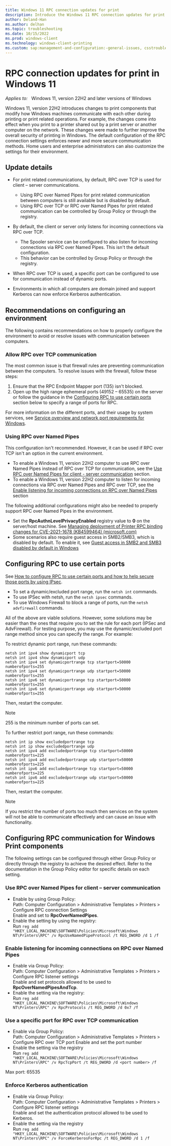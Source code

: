 ```yaml
---
title: Windows 11 RPC connection updates for print
description: Introduce the Windows 11 RPC connection updates for print and the recommended configurations.
author: Deland-Han
ms.author: delhan
ms.topic: troubleshooting
ms.date: 10/15/2022
ms.prod: windows-client
ms.technology: windows-client-printing
ms.custom: sap:management-and-configuration:-general-issues, csstroubleshoot
---
```

# RPC connection updates for print in Windows 11

_Applies to:_ &nbsp; Windows 11, version 22H2 and later versions of Windows

Windows 11, version 22H2 introduces changes to print components that modify how Windows machines communicate with each other during printing or print related operations. 
For example, the changes come into effect when you print to a printer shared out by a print server or another computer on the network. These changes were made to further improve the overall security of printing in Windows.
The default configuration of the RPC connection settings enforces newer and more secure communication methods. Home users and enterprise administrators can also customize the settings for their environment.

## Update details

* For print related communications, by default, RPC over TCP is used for client – server communications.

  * Using RPC over Named Pipes for print related communication between computers is still available but is disabled by default.
  * Using RPC over TCP or RPC over Named Pipes for print related communication can be controlled by Group Policy or through the registry.

* By default, the client or server only listens for incoming connections via RPC over TCP.
  * The Spooler service can be configured to also listen for incoming connections via RPC over Named Pipes. This isn't the default configuration.
  * This behavior can be controlled by Group Policy or through the registry.
* When RPC over TCP is used, a specific port can be configured to use for communication instead of dynamic ports.
* Environments in which all computers are domain joined and support Kerberos can now enforce Kerberos authentication.

## Recommendations on configuring an environment

The following contains recommendations on how to properly configure the environment to avoid or resolve issues with communication between computers.

### Allow RPC over TCP communication

The most common issue is that firewall rules are preventing communication between the computers. To resolve issues with the firewall, follow these steps:

1. Ensure that the RPC Endpoint Mapper port (135) isn't blocked.
2. Open up the high range ephemeral ports (49152 – 65535) on the server or follow the guidance in the [Configuring RPC to use certain ports](#configuring-rpc-to-use-certain-ports) section below to specify a range of ports for RPC.

For more information on the different ports, and their usage by system services, see [Service overview and network port requirements for Windows](../../windows-server/networking/service-overview-and-network-port-requirements.md).

### Using RPC over Named Pipes

This configuration isn't recommended. However, it can be used if RPC over TCP isn't an option in the current environment.

* To enable a Windows 11, version 22H2 computer to use RPC over Named Pipes instead of RPC over TCP for communication, see the [Use RPC over Named Pipes for client - server communication](#use-rpc-over-named-pipes-for-client--server-communication) section.
* To enable a Windows 11, version 22H2 computer to listen for incoming connections via RPC over Named Pipes and RPC over TCP, see the [Enable listening for incoming connections on RPC over Named Pipes](#enable-listening-for-incoming-connections-on-rpc-over-named-pipes) section

The following additional configurations might also be needed to properly support RPC over Named Pipes in the environment.

* Set the **RpcAuthnLevelPrivacyEnabled** registry value to **0** on the server/host machine. See [Managing deployment of Printer RPC binding changes for CVE-2021-1678 (KB4599464) (microsoft.com)](https://support.microsoft.com/topic/managing-deployment-of-printer-rpc-binding-changes-for-cve-2021-1678-kb4599464-12a69652-30b9-3d61-d9f7-7201623a8b25)
* Some scenarios also require guest access in SMB2/SMB3, which is disabled by default. To enable it, see [Guest access in SMB2 and SMB3 disabled by default in Windows](../../windows-server/networking/guest-access-in-smb2-is-disabled-by-default.md)

## Configuring RPC to use certain ports

See [How to configure RPC to use certain ports and how to help secure those ports by using IPsec](https://support.microsoft.com/topic/how-to-configure-rpc-to-use-certain-ports-and-how-to-help-secure-those-ports-by-using-ipsec-2a94b798-063a-479a-8452-9cf07ac613d9).

* To set a dynamic/excluded port range, run the `netsh int` commands.
* To use IPSec with netsh, run the `netsh ipsec` commands.
* To use Windows Firewall to block a range of ports, run the `netsh advfirewall` commands.

All of the above are viable solutions. However, some solutions may be easier than the ones that require you to set the rule for each port (IPSec and AdvFirewall). For testing purpose, you may use the dynamic/excluded port range method since you can specify the range. For example:

To restrict dynamic port range, run these commands:

```console
netsh int ipv4 show dynamicport tcp
netsh int ipv4 show dynamicport udp
netsh int ipv4 set dynamicportrange tcp startport=50000 numberofports=255
netsh int ipv4 set dynamicportrange udp startport=50000 numberofports=255
netsh int ipv6 set dynamicportrange tcp startport=50000 numberofports=255
netsh int ipv6 set dynamicportrange udp startport=50000 numberofports=255
```

Then, restart the computer.

> [!NOTE]
> 255 is the minimum number of ports can set.

To further restrict port range, run these commands:

```console
netsh int ip show excludedportrange tcp
netsh int ip show excludedportrange udp
netsh int ipv4 add excludedportrange tcp startport=50000 numberofports=225
netsh int ipv4 add excludedportrange udp startport=50000 numberofports=225
netsh int ipv6 add excludedportrange tcp startport=50000 numberofports=225
netsh int ipv6 add excludedportrange udp startport=50000 numberofports=225
```

Then, restart the computer.

> [!NOTE]
> If you restrict the number of ports too much then services on the system will not be able to communicate effectively and can cause an issue with functionality.

## Configuring RPC communication for Windows Print components

The following settings can be configured through either Group Policy or directly through the registry to achieve the desired effect. Refer to the documentation in the Group Policy editor for specific details on each setting.

### Use RPC over Named Pipes for client – server communication

* Enable by using Group Policy:  
    Path: Computer Configuration > Administrative Templates > Printers > Configure RPC connection Settings  
    Enable and set to **RpcOverNamedPipes**.
* Enable the setting by using the registry:  
    Run `reg add "HKEY_LOCAL_MACHINE\SOFTWARE\Policies\Microsoft\Windows NT\Printers\RPC" /v RpcUseNamedPipeProtocol /t REG_DWORD /d 1 /f`

### Enable listening for incoming connections on RPC over Named Pipes

* Enable via Group Policy:  
  Path: Computer Configuration > Administrative Templates > Printers > Configure RPC listener settings  
  Enable and set protocols allowed to be used to **RpcOverNamedPipesAndTcp**.
* Enable the setting via the registry:  
  Run `reg add "HKEY_LOCAL_MACHINE\SOFTWARE\Policies\Microsoft\Windows NT\Printers\RPC" /v RpcProtocols /t REG_DWORD /d 0x7 /f`  

### Use a specific port for RPC over TCP communication

* Enable via Group Policy:  
  Path: Computer Configuration > Administrative Templates > Printers > Configure RPC over TCP port
  Enable and set the port number
* Enable the setting via the registry  
  Run `reg add "HKEY_LOCAL_MACHINE\SOFTWARE\Policies\Microsoft\Windows NT\Printers\RPC" /v RpcTcpPort /t REG_DWORD /d <port number> /f`

Max port: 65535

### Enforce Kerberos authentication

* Enable via Group Policy:  
  Path: Computer Configuration > Administrative Templates > Printers > Configure RPC listener settings  
  Enable and set the authentication protocol allowed to be used to Kerberos.
* Enable the setting via the registry  
  Run `reg add "HKEY_LOCAL_MACHINE\SOFTWARE\Policies\Microsoft\Windows NT\Printers\RPC" /v ForceKerberosForRpc /t REG_DWORD /d 1 /f`
